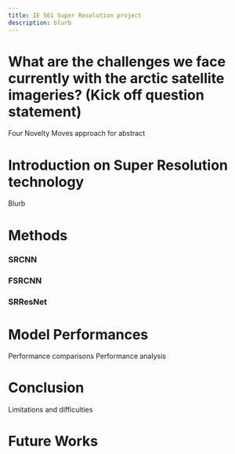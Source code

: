 ```yaml
---
title: IE 561 Super Resolution project 
description: blurb
--- 
```


# What are the challenges we face currently with the arctic satellite imageries? (Kick off question statement)

Four Novelty Moves approach for abstract


# Introduction on Super Resolution technology
Blurb


# Methods

### SRCNN
### FSRCNN
### SRResNet


# Model Performances

Performance comparisons
Performance analysis

# Conclusion

Limitations and difficulties


# Future Works
